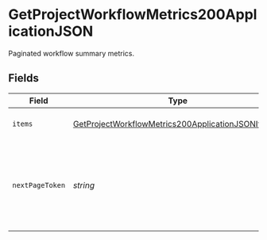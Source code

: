 # GetProjectWorkflowMetrics200ApplicationJSON

Paginated workflow summary metrics.


## Fields

| Field                                                                                                                             | Type                                                                                                                              | Required                                                                                                                          | Description                                                                                                                       |
| --------------------------------------------------------------------------------------------------------------------------------- | --------------------------------------------------------------------------------------------------------------------------------- | --------------------------------------------------------------------------------------------------------------------------------- | --------------------------------------------------------------------------------------------------------------------------------- |
| `items`                                                                                                                           | [GetProjectWorkflowMetrics200ApplicationJSONItems](../../models/operations/getprojectworkflowmetrics200applicationjsonitems.md)[] | :heavy_check_mark:                                                                                                                | Workflow summary metrics.                                                                                                         |
| `nextPageToken`                                                                                                                   | *string*                                                                                                                          | :heavy_check_mark:                                                                                                                | A token to pass as a `page-token` query parameter to return the next page of results.                                             |